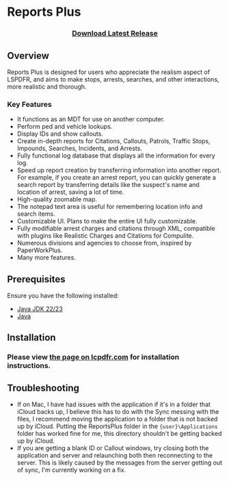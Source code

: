 # Reports Plus

<h3 align="center">
    <a href="https://github.com/Guess1m/ReportsPlus/releases">Download Latest Release</a>
</h3>

## Overview

Reports Plus is designed for users who appreciate the realism aspect of LSPDFR, and aims to make stops, arrests, searches,
and other interactions, more realistic and thorough.

### Key Features

- It functions as an MDT for use on another computer.
- Perform ped and vehicle lookups.
- Display IDs and show callouts.
- Create in-depth reports for Citations, Callouts, Patrols, Traffic Stops, Impounds, Searches, Incidents, and Arrests.
- Fully functional log database that displays all the information for every log.
- Speed up report creation by transferring information into another report. For example, if you create an arrest report,
  you can quickly generate a search report by transferring details like the suspect's name and location of arrest,
  saving a lot of time.
- High-quality zoomable map.
- The notepad text area is useful for remembering location info and search items.
- Customizable UI. Plans to make the entire UI fully customizable.
- Fully modifiable arrest charges and citations through XML, compatible with plugins like Realistic Charges and
  Citations for Compulite.
- Numerous divisions and agencies to choose from, inspired by PaperWorkPlus.
- Many more features.

## Prerequisites

Ensure you have the following installed:

- [Java JDK 22/23](https://www.oracle.com/java/technologies/downloads/)
- [Java](https://www.java.com/en/download/)

## Installation

### Please view [the page on lcpdfr.com](https://www.lcpdfr.com/downloads/gta5mods/scripts/46968-reportsplus-report-manager-new-court-system-pedveh-lookup/) for installation instructions.

## Troubleshooting

- If on Mac, I have had issues with the application if it's in a folder that iCloud backs up, I believe this has
  to do with the Sync messing with the files, I recommend moving the application to a folder that is not backed up by
  iCloud. Putting the ReportsPlus folder in the `{user}\Applications` folder has worked fine for me, this directory
  shouldn't be getting backed up by iCloud.
- If you are getting a blank ID or Callout windows, try closing both the application and server and relaunching both then
  reconnecting to the server. This is likely caused by the messages from the server getting out of sync, I'm currently
  working on a fix.
